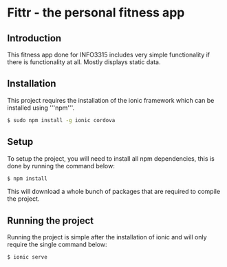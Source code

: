 # Fittr - the personal fitness app

## Introduction

This fitness app done for INFO3315 includes very simple functionality if there is functionality at all. Mostly displays static data.

## Installation

This project requires the installation of the ionic framework which can be installed using '''npm'''.

```bash
$ sudo npm install -g ionic cordova
```

## Setup

To setup the project, you will need to install all npm dependencies, this is done by running the command below:

```bash
$ npm install
```

This will download a whole bunch of packages that are required to compile the project.

## Running the project

Running the project is simple after the installation of ionic and will only require the single command below:

```bash
$ ionic serve
```

